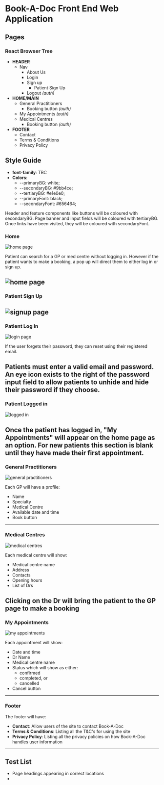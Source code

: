 # Book-A-Doc Front End Web Application

## Pages
### **React Browser Tree**
* **HEADER**
  * Nav
    * About Us
    * Login
    * Sign up
      * Patient Sign Up
    * Logout _(auth)_
* **HOME/MAIN**
  * General Practitioners
    * Booking button _(auth)_
  * My Appointments _(auth)_
  * Medical Centres
    * Booking button _(auth)_
* **FOOTER**
  * Contact
  * Terms & Conditions
  * Privacy Policy

## Style Guide
* **font-family**: TBC
* **Colors**:
  * --primaryBG: white;
  * --secondaryBG: #9bb4ce;
  * --tertiaryBG: #e1e0e0;
  * --primaryFont: black;
  * --secondaryFont: #656464;

Header and feature components like buttons will be coloured with secondaryBG. Page banner and input fields will be coloured with tertiaryBG. Once links have been visited, they will be coloured with secondaryFont.

### Home
![home page](./public/media/readme-images/home.png)

Patient can search for a GP or med centre without logging in. However if the patient wants to make a booking, a pop up will direct them to either log in or sign up.

![home page](./public/media/readme-images/pop-up.png)
---

### Patient Sign Up
![signup page](./public/media/readme-images/patient-signup.png)
---

### Patient Log In
![login page](./public/media/readme-images/patient-login.png)

If the user forgets their password, they can reset using their registered email.

Patients must enter a valid email and password. An eye icon exists to the right of the password input field to allow patients to unhide and hide their password if they choose.
---

### Patient Logged in
![logged in](./public/media/readme-images/patient-logged-in.png)

Once the patient has logged in, "My Appointments" will appear on the home page as an option. For new patients this section is blank until they have made their first appointment.
---

### General Practitioners
![general practitioners](./public/media/readme-images/gen-prac.png)

Each GP will have a profile:
- Name
- Specialty
- Medical Centre
- Available date and time
- Book button
---

### Medical Centres
![medical centres](./public/media/readme-images/med-centres.png)

Each medical centre will show:
- Medical centre name
- Address
- Contacts
- Opening hours
- List of Drs

Clicking on the Dr will bring the patient to the GP page to make a booking
---

### My Appointments
![my appointments](./public/media/readme-images/my-appoint.png)

Each appointment will show:
* Date and time
* Dr Name
* Medical centre name
* Status which will show as either:
  * confirmed
  * completed, or
  * cancelled
* Cancel button
---

### Footer
The footer will have:
* **Contact**: Allow users of the site to contact Book-A-Doc
* **Terms & Conditions**: Listing all the T&C's for using the site
* **Privacy Policy**: Listing all the privacy policies on how Book-A-Doc handles user information
---

## Test List
* Page headings appearing in correct locations
* 
